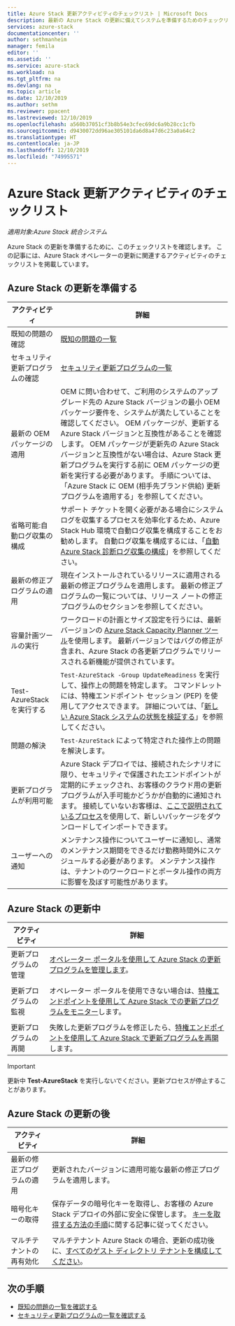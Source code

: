 ```yaml
---
title: Azure Stack 更新アクティビティのチェックリスト | Microsoft Docs
description: 最新の Azure Stack の更新に備えてシステムを準備するためのチェックリスト。
services: azure-stack
documentationcenter: ''
author: sethmanheim
manager: femila
editor: ''
ms.assetid: ''
ms.service: azure-stack
ms.workload: na
ms.tgt_pltfrm: na
ms.devlang: na
ms.topic: article
ms.date: 12/10/2019
ms.author: sethm
ms.reviewer: ppacent
ms.lastreviewed: 12/10/2019
ms.openlocfilehash: a560b37051cf3b8b54e3cfec69dc6a9b28cc1cfb
ms.sourcegitcommit: d9430072dd96ae305101da6d8a47d6c23a0a64c2
ms.translationtype: HT
ms.contentlocale: ja-JP
ms.lasthandoff: 12/10/2019
ms.locfileid: "74995571"
---
```

# <a name="azure-stack-update-activity-checklist"></a>Azure Stack 更新アクティビティのチェックリスト

*適用対象:Azure Stack 統合システム*

Azure Stack の更新を準備するために、このチェックリストを確認します。 この記事には、Azure Stack オペレーターの更新に関連するアクティビティのチェックリストを掲載しています。

## <a name="prepare-for-azure-stack-update"></a>Azure Stack の更新を準備する

| アクティビティ                     | 詳細                                                   |
|------------------------------|-----------------------------------------------------------|
| 既知の問題の確認     | [既知の問題の一覧](known-issues.md)                |
| セキュリティ更新プログラムの確認 | [セキュリティ更新プログラムの一覧](release-notes-security-updates.md)      |
| 最新の OEM パッケージの適用 | OEM に問い合わせて、ご利用のシステムのアップグレード先の Azure Stack バージョンの最小 OEM パッケージ要件を、システムが満たしていることを確認してください。 OEM パッケージが、更新する Azure Stack バージョンと互換性があることを確認します。 OEM パッケージが更新先の Azure Stack バージョンと互換性がない場合は、Azure Stack 更新プログラムを実行する前に OEM パッケージの更新を実行する必要があります。 手順については、「Azure Stack に OEM (相手先ブランド供給) 更新プログラムを適用する」を参照してください。 |
| 省略可能:自動ログ収集の構成 | サポート チケットを開く必要がある場合にシステム ログを収集するプロセスを効率化するため、Azure Stack Hub 環境で自動ログ収集を構成することをお勧めします。 自動ログ収集を構成するには、「[自動 Azure Stack 診断ログ収集の構成](azure-stack-configure-automatic-diagnostic-log-collection.md)」を参照してください。 |
| 最新の修正プログラムの適用 | 現在インストールされているリリースに適用される最新の修正プログラムを適用します。 最新の修正プログラムの一覧については、リリース ノートの修正プログラムのセクションを参照してください。 |
| 容量計画ツールの実行 | ワークロードの計画とサイズ設定を行うには、最新バージョンの [Azure Stack Capacity Planner ツール](azure-stack-capacity-planning-overview.md)を使用します。 最新バージョンではバグの修正が含まれ、Azure Stack の各更新プログラムでリリースされる新機能が提供されています。 |
| Test-AzureStack を実行する | `Test-AzureStack -Group UpdateReadiness` を実行して、操作上の問題を特定します。 コマンドレットには、特権エンドポイント セッション (PEP) を使用してアクセスできます。 詳細については、「[新しい Azure Stack システムの状態を検証する](azure-stack-diagnostic-test.md)」を参照してください。 |
| 問題の解決 | `Test-AzureStack` によって特定された操作上の問題を解決します。 |
| 更新プログラムが利用可能 | Azure Stack デプロイでは、接続されたシナリオに限り、セキュリティで保護されたエンドポイントが定期的にチェックされ、お客様のクラウド用の更新プログラムが入手可能かどうかが自動的に通知されます。 接続していないお客様は、[ここで説明されているプロセス](azure-stack-apply-updates.md)を使用して、新しいパッケージをダウンロードしてインポートできます。 |
| ユーザーへの通知 | メンテナンス操作についてユーザーに通知し、通常のメンテナンス期間をできるだけ勤務時間外にスケジュールする必要があります。 メンテナンス操作は、テナントのワークロードとポータル操作の両方に影響を及ぼす可能性があります。 |

## <a name="during-azure-stack-update"></a>Azure Stack の更新中

| アクティビティ | 詳細 |
|--------------------|------------------------------------------------------------------------------------------------------|
| 更新プログラムの管理 |[オペレーター ポータルを使用して Azure Stack の更新プログラムを管理します](azure-stack-updates.md)。 |
|  |  |
| 更新プログラムの監視 | オペレーター ポータルを使用できない場合は、[特権エンドポイントを使用して Azure Stack での更新プログラムをモニター](azure-stack-monitor-update.md)します。 |
|  |  |
| 更新プログラムの再開 | 失敗した更新プログラムを修正したら、[特権エンドポイントを使用して Azure Stack で更新プログラムを再開](azure-stack-monitor-update.md)します。 |

> [!IMPORTANT]  
> 更新中 **Test-AzureStack** を実行しないでください。更新プロセスが停止することがあります。

## <a name="after-azure-stack-update"></a>Azure Stack の更新の後

| アクティビティ | 詳細 |
|--------------------------|----------------------------------------------------------------------------------------------------------------------------------------------------------------|
| 最新の修正プログラムの適用 | 更新されたバージョンに適用可能な最新の修正プログラムを適用します。 |
| 暗号化キーの取得 | 保存データの暗号化キーを取得し、お客様の Azure Stack デプロイの外部に安全に保管します。 [キーを取得する方法の手順](azure-stack-security-bitlocker.md)に関する記事に従ってください。 |
|  |  |
| マルチテナントの再有効化 | マルチテナント Azure Stack の場合、更新の成功後に、[すべてのゲスト ディレクトリ テナントを構成してください](azure-stack-enable-multitenancy.md#configure-guest-directory)。 |

## <a name="next-steps"></a>次の手順

- [既知の問題の一覧を確認する](known-issues.md)
- [セキュリティ更新プログラムの一覧を確認する](release-notes-security-updates.md)
